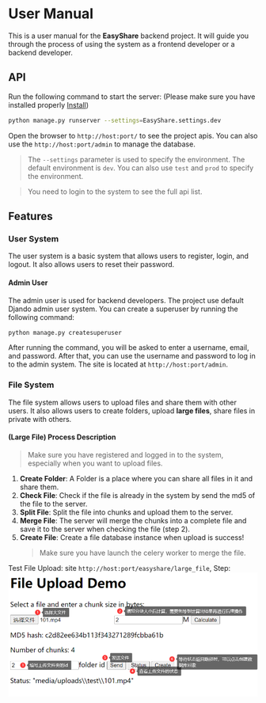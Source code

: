 # User Manual

This is a user manual for the **EasyShare** backend project. It will guide you through the process of using the system as a frontend developer or a backend developer.

## API

Run the following command to start the server:
(Please make sure you have installed properly [Install](readme.md#Installation))

```bash
python manage.py runserver --settings=EasyShare.settings.dev
```

Open the browser to `http://host:port/` to see the project apis. You can also use the `http://host:port/admin` to manage the database.

> The `--settings` parameter is used to specify the environment. The default environment is `dev`. You can also use `test` and `prod` to specify the environment.

> You need to login to the system to see the full api list.

## Features

### User System

The user system is a basic system that allows users to register, login, and logout. It also allows users to reset their password.

#### Admin User

The admin user is used for backend developers. The project use default Djando admin user system. You can create a superuser by running the following command:

```bash
python manage.py createsuperuser
```

After running the command, you will be asked to enter a username, email, and password. After that, you can use the username and password to log in to the admin system. The site is located at `http://host:port/admin`.

### File System

The file system allows users to upload files and share them with other users. It also allows users to create folders, upload **large files**, share files in private with others.

#### (Large File) Process Description

> Make sure you have registered and logged in to the system, especially when you want to upload files.

1. **Create Folder**: A Folder is a place where you can share all files in it and share them.
2. **Check File**: Check if the file is already in the system by send the md5 of the file to the server.
3. **Split File**: Split the file into chunks and upload them to the server.
4. **Merge File**: The server will merge the chunks into a complete file and save it to the server when checking the file (step 2).
5. **Create File**: Create a file database instance when upload is success!
    > Make sure you have launch the celery worker to merge the file.

Test File Upload: site `http://host:port/easyshare/large_file`, Step: ![Test Large File Upload](largefile-status.png)
